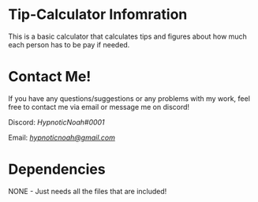 # Tip-Calculator Infomration 
This is a basic calculator that calculates tips and figures about how much each person has to be pay if needed.

# Contact Me!
 If you have any questions/suggestions or any problems with my work, feel free to contact me via email or message me on discord!

  Discord: *HypnoticNoah#0001*

  Email: *hypnoticnoah@gmail.com*

# Dependencies 
NONE - Just needs all the files that are included!
